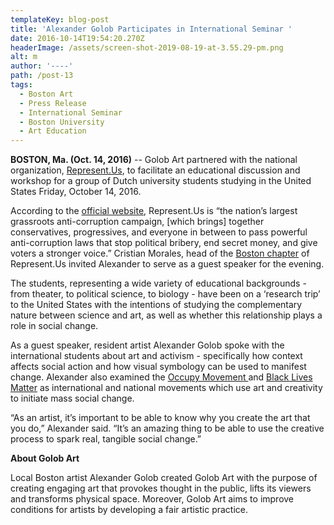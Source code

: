 ```yaml
---
templateKey: blog-post
title: 'Alexander Golob Participates in International Seminar '
date: 2016-10-14T19:54:20.270Z
headerImage: /assets/screen-shot-2019-08-19-at-3.55.29-pm.png
alt: m
author: '----'
path: /post-13
tags:
  - Boston Art
  - Press Release
  - International Seminar
  - Boston University
  - Art Education
---
```

**BOSTON, Ma. (Oct. 14, 2016)** -- Golob Art partnered with the national organization, [Represent.Us](https://represent.us/), to facilitate an educational discussion and workshop for a group of Dutch university students studying in the United States Friday, October 14, 2016. 

According to the [official website](https://represent.us/), Represent.Us is “the nation’s largest grassroots anti-corruption campaign, \[which brings] together conservatives, progressives, and everyone in between to pass powerful anti-corruption laws that stop political bribery, end secret money, and give voters a stronger voice.” Cristian Morales, head of the [Boston chapter](http://volunteer.represent.us/boston) of Represent.Us invited Alexander to serve as a guest speaker for the evening.

The students, representing a wide variety of educational backgrounds - from theater, to political science, to biology - have been on a ‘research trip’ to the United States with the intentions of studying the complementary nature between science and art, as well as whether this relationship plays a role in social change.

As a guest speaker, resident artist Alexander Golob spoke with the international students about art and activism - specifically how context affects social action and how visual symbology can be used to manifest change. Alexander also examined the [Occupy Movement ](http://occupywallst.org/)and [Black Lives Matter](http://blacklivesmatter.com/) as international and national movements which use art and creativity to initiate mass social change.

“As an artist, it’s important to be able to know why you create the art that you do,” Alexander said. “It’s an amazing thing to be able to use the creative process to spark real, tangible social change.” 



**About Golob Art**

Local Boston artist Alexander Golob created Golob Art with the purpose of creating engaging art that provokes thought in the public, lifts its viewers and transforms physical space. Moreover, Golob Art aims to improve conditions for artists by developing a fair artistic practice.
